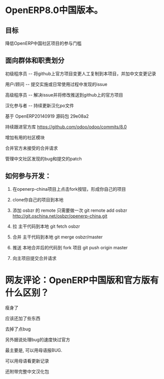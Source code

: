 # OpenERP8.0中国版本。

目标
-------------
降低OpenERP中国社区项目的参与门槛

面向群体和职责划分
-------------

初级程序员 -- 将github上官方项目变更人工复制到本项目，并加中文变更记录

用户/顾问   -- 提交实施或日常使用过程中发现的issue

高级程序员 --  解决issue并将修改推送到github上的官方项目

汉化参与者 -- 持续更新汉化po文件

﻿基于 OpenERP20140919 源码包 29e08a2

持续跟进官方库  https://github.com/odoo/odoo/commits/8.0
  
增加有用的社区模块

合并官方未接受的合并请求

管理中文社区发现的bug和提交的patch

如何参与开发：
-------------

1. 在openerp-china项目上点击fork按钮，形成你自己的项目

2. clone你自己的项目到本地

3. 添加 osbzr 的 remote 只需要做一次
git remote add osbzr http://git.oschina.net/osbzr/openerp-china.git

4. 拉 主干代码到本地
git fetch osbzr

5. 合并 主干代码到本地
git merge osbzr/master

6. 推送 本地合并后的代码到 fork 项目
git push origin master

7. 向主项目提交合并请求

网友评论：OpenERP中国版和官方版有什么区别？
=============================================

瘦身了

应该还加了些东西

去掉了点bug

另外据说处理bug的速度快过官方

最主要是, 可以用母语报BUG.

可以用母语看更新记录

还附带完整中文汉化包
